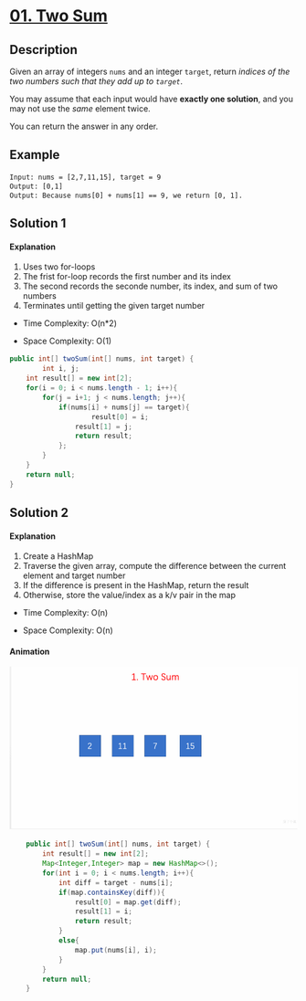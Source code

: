 # [01. Two Sum](https://leetcode.com/problems/two-sum/)

## Description

Given an array of integers `nums` and an integer `target`, return *indices of the two numbers such that they add up to `target`*.

You may assume that each input would have **exactly one solution**, and you may not use the *same* element twice.

You can return the answer in any order.

## Example

```
Input: nums = [2,7,11,15], target = 9
Output: [0,1]
Output: Because nums[0] + nums[1] == 9, we return [0, 1].
```

## Solution 1

#### Explanation

1. Uses two for-loops
2. The frist for-loop records the first number and its index
3. The second records the seconde number, its index, and sum of two numbers
4. Terminates until getting the given target number

* Time Complexity: O(n*2)

* Space Complexity: O(1)

```java
public int[] twoSum(int[] nums, int target) {
		int i, j;
    int result[] = new int[2];
    for(i = 0; i < nums.length - 1; i++){
        for(j = i+1; j < nums.length; j++){
            if(nums[i] + nums[j] == target){
            		result[0] = i;
                result[1] = j;
                return result;
            };
        }
    }
    return null;
}    
```

## Solution 2

#### Explanation

1. Create a HashMap
2. Traverse the given array, compute the difference between the current element and target number
3. If the difference is present in the HashMap, return the result
4. Otherwise, store the value/index as a k/v pair in the map

* Time Complexity: O(n)

* Space Complexity: O(n)

#### Animation

![1.two-sum](../../common/1-two-sum.gif)

```java
    public int[] twoSum(int[] nums, int target) {
        int result[] = new int[2];
        Map<Integer,Integer> map = new HashMap<>();
        for(int i = 0; i < nums.length; i++){
            int diff = target - nums[i];
            if(map.containsKey(diff)){
                result[0] = map.get(diff);
                result[1] = i;
                return result;
            }
            else{
                map.put(nums[i], i);
            }
        }
        return null;
    }    
```

